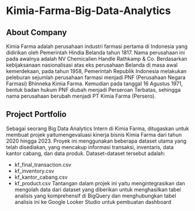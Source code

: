 # Kimia-Farma-Big-Data-Analytics
## About Company
Kimia Farma adalah perusahaan industri farmasi pertama di Indonesia yang didirikan oleh Pemerintah Hindia Belanda tahun 1817. Nama perusahaan ini pada awalnya adalah NV Chemicalien Handle Rathkamp & Co. Berdasarkan kebijaksanaan nasionalisasi atas eks perusahaan Belanda di masa awal kemerdekaan, pada tahun 1958, Pemerintah Republik Indonesia melakukan peleburan sejumlah perusahaan farmasi menjadi PNF (Perusahaan Negara Farmasi) Bhinneka Kimia Farma. Kemudian pada tanggal 16 Agustus 1971, bentuk badan hukum PNF diubah menjadi Perseroan Terbatas, sehingga nama perusahaan berubah menjadi PT Kimia Farma (Persero).
## Project Portfolio
Sebagai seorang Big Data Analytics Intern di Kimia Farma, ditugaskan untuk membuat projek yaitumengevaluasi kinerja bisnis Kimia Farma dari tahun 2020 hingga 2023. Proyek ini menggunakan beberapa dataset utama yang telah disediakan, yang mencakup informasi transaksi, inventaris, data kantor cabang, dan data produk. Dataset-dataset tersebut adalah:
* kf_final_transaction.csv 
* kf_inventory.csv
* kf_kantor_cabang.csv 
* kf_product.csv
Tantangan dalam projek ini yaitu mengintegrasikan dan mengolah data dari dataset yang diberikan untuk menghasilkan tabel analisis yang komprehensif di BigQuery dan menghubungkan tabel analisis ini ke Google Looker Studio untuk pembuatan dashboard



